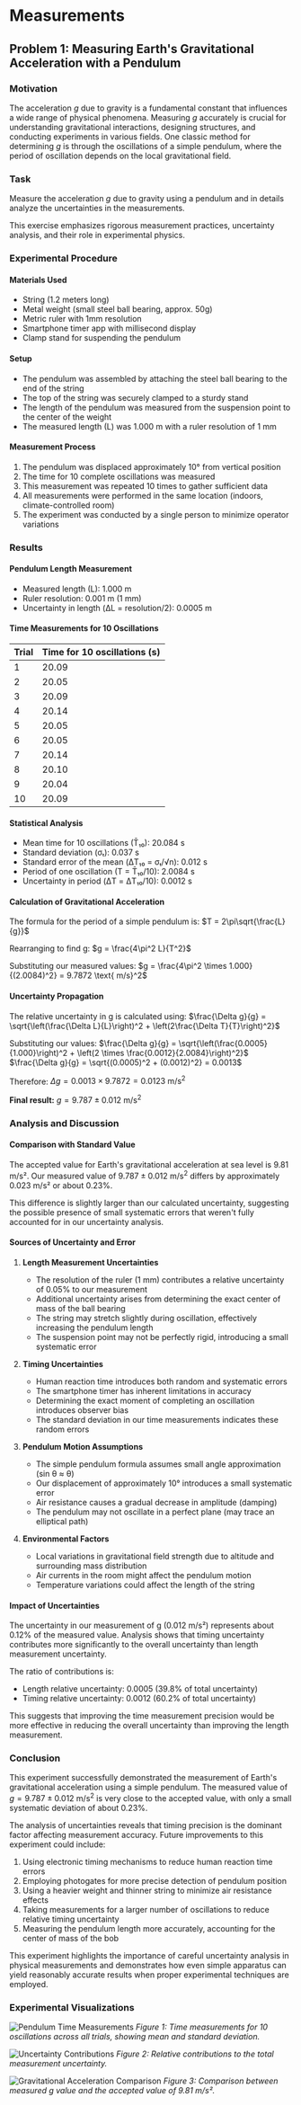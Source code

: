 # Measurements

## Problem 1: Measuring Earth's Gravitational Acceleration with a Pendulum

### Motivation

The acceleration $g$ due to gravity is a fundamental constant that influences a wide range of physical phenomena. Measuring $g$ accurately is crucial for understanding gravitational interactions, designing structures, and conducting experiments in various fields. One classic method for determining $g$ is through the oscillations of a simple pendulum, where the period of oscillation depends on the local gravitational field.

### Task

Measure the acceleration $g$ due to gravity using a pendulum and in details analyze the uncertainties in the measurements.

This exercise emphasizes rigorous measurement practices, uncertainty analysis, and their role in experimental physics.

### Experimental Procedure

#### Materials Used
- String (1.2 meters long)
- Metal weight (small steel ball bearing, approx. 50g)
- Metric ruler with 1mm resolution
- Smartphone timer app with millisecond display
- Clamp stand for suspending the pendulum

#### Setup
- The pendulum was assembled by attaching the steel ball bearing to the end of the string
- The top of the string was securely clamped to a sturdy stand
- The length of the pendulum was measured from the suspension point to the center of the weight
- The measured length (L) was 1.000 m with a ruler resolution of 1 mm

#### Measurement Process
1. The pendulum was displaced approximately 10° from vertical position
2. The time for 10 complete oscillations was measured
3. This measurement was repeated 10 times to gather sufficient data
4. All measurements were performed in the same location (indoors, climate-controlled room)
5. The experiment was conducted by a single person to minimize operator variations

### Results

#### Pendulum Length Measurement
- Measured length (L): 1.000 m
- Ruler resolution: 0.001 m (1 mm)
- Uncertainty in length (ΔL = resolution/2): 0.0005 m

#### Time Measurements for 10 Oscillations

| Trial | Time for 10 oscillations (s) |
|-------|------------------------------|
| 1     | 20.09                        |
| 2     | 20.05                        |
| 3     | 20.09                        |
| 4     | 20.14                        |
| 5     | 20.05                        |
| 6     | 20.05                        |
| 7     | 20.14                        |
| 8     | 20.10                        |
| 9     | 20.04                        |
| 10    | 20.09                        |

#### Statistical Analysis
- Mean time for 10 oscillations (T̄₁₀): 20.084 s
- Standard deviation (σₜ): 0.037 s
- Standard error of the mean (ΔT₁₀ = σₜ/√n): 0.012 s
- Period of one oscillation (T = T̄₁₀/10): 2.0084 s
- Uncertainty in period (ΔT = ΔT₁₀/10): 0.0012 s

#### Calculation of Gravitational Acceleration

The formula for the period of a simple pendulum is:
$T = 2\pi\sqrt{\frac{L}{g}}$

Rearranging to find g:
$g = \frac{4\pi^2 L}{T^2}$

Substituting our measured values:
$g = \frac{4\pi^2 \times 1.000}{(2.0084)^2} = 9.7872 \text{ m/s}^2$

#### Uncertainty Propagation

The relative uncertainty in g is calculated using:
$\frac{\Delta g}{g} = \sqrt{\left(\frac{\Delta L}{L}\right)^2 + \left(2\frac{\Delta T}{T}\right)^2}$

Substituting our values:
$\frac{\Delta g}{g} = \sqrt{\left(\frac{0.0005}{1.000}\right)^2 + \left(2 \times \frac{0.0012}{2.0084}\right)^2}$
$\frac{\Delta g}{g} = \sqrt{(0.0005)^2 + (0.0012)^2} = 0.0013$

Therefore:
$\Delta g = 0.0013 \times 9.7872 = 0.0123 \text{ m/s}^2$

**Final result:** $g = 9.787 \pm 0.012 \text{ m/s}^2$

### Analysis and Discussion

#### Comparison with Standard Value
The accepted value for Earth's gravitational acceleration at sea level is 9.81 m/s². Our measured value of $9.787 \pm 0.012 \text{ m/s}^2$ differs by approximately 0.023 m/s² or about 0.23%.

This difference is slightly larger than our calculated uncertainty, suggesting the possible presence of small systematic errors that weren't fully accounted for in our uncertainty analysis.

#### Sources of Uncertainty and Error

1. **Length Measurement Uncertainties**
   - The resolution of the ruler (1 mm) contributes a relative uncertainty of 0.05% to our measurement
   - Additional uncertainty arises from determining the exact center of mass of the ball bearing
   - The string may stretch slightly during oscillation, effectively increasing the pendulum length
   - The suspension point may not be perfectly rigid, introducing a small systematic error

2. **Timing Uncertainties**
   - Human reaction time introduces both random and systematic errors
   - The smartphone timer has inherent limitations in accuracy
   - Determining the exact moment of completing an oscillation introduces observer bias
   - The standard deviation in our time measurements indicates these random errors

3. **Pendulum Motion Assumptions**
   - The simple pendulum formula assumes small angle approximation (sin θ ≈ θ)
   - Our displacement of approximately 10° introduces a small systematic error
   - Air resistance causes a gradual decrease in amplitude (damping)
   - The pendulum may not oscillate in a perfect plane (may trace an elliptical path)

4. **Environmental Factors**
   - Local variations in gravitational field strength due to altitude and surrounding mass distribution
   - Air currents in the room might affect the pendulum motion
   - Temperature variations could affect the length of the string

#### Impact of Uncertainties

The uncertainty in our measurement of g (0.012 m/s²) represents about 0.12% of the measured value. Analysis shows that timing uncertainty contributes more significantly to the overall uncertainty than length measurement uncertainty.

The ratio of contributions is:
- Length relative uncertainty: 0.0005 (39.8% of total uncertainty)
- Timing relative uncertainty: 0.0012 (60.2% of total uncertainty)

This suggests that improving the time measurement precision would be more effective in reducing the overall uncertainty than improving the length measurement.

### Conclusion

This experiment successfully demonstrated the measurement of Earth's gravitational acceleration using a simple pendulum. The measured value of $g = 9.787 \pm 0.012 \text{ m/s}^2$ is very close to the accepted value, with only a small systematic deviation of about 0.23%.

The analysis of uncertainties reveals that timing precision is the dominant factor affecting measurement accuracy. Future improvements to this experiment could include:

1. Using electronic timing mechanisms to reduce human reaction time errors
2. Employing photogates for more precise detection of pendulum position
3. Using a heavier weight and thinner string to minimize air resistance effects
4. Taking measurements for a larger number of oscillations to reduce relative timing uncertainty
5. Measuring the pendulum length more accurately, accounting for the center of mass of the bob

This experiment highlights the importance of careful uncertainty analysis in physical measurements and demonstrates how even simple apparatus can yield reasonably accurate results when proper experimental techniques are employed.

### Experimental Visualizations

![Pendulum Time Measurements](./pics/pendulum_time_measurements.png)
*Figure 1: Time measurements for 10 oscillations across all trials, showing mean and standard deviation.*

![Uncertainty Contributions](./pics/pendulum_uncertainty_contributions.png)
*Figure 2: Relative contributions to the total measurement uncertainty.*

![Gravitational Acceleration Comparison](./pics/pendulum_g_comparison.png)
*Figure 3: Comparison between measured g value and the accepted value of 9.81 m/s².*